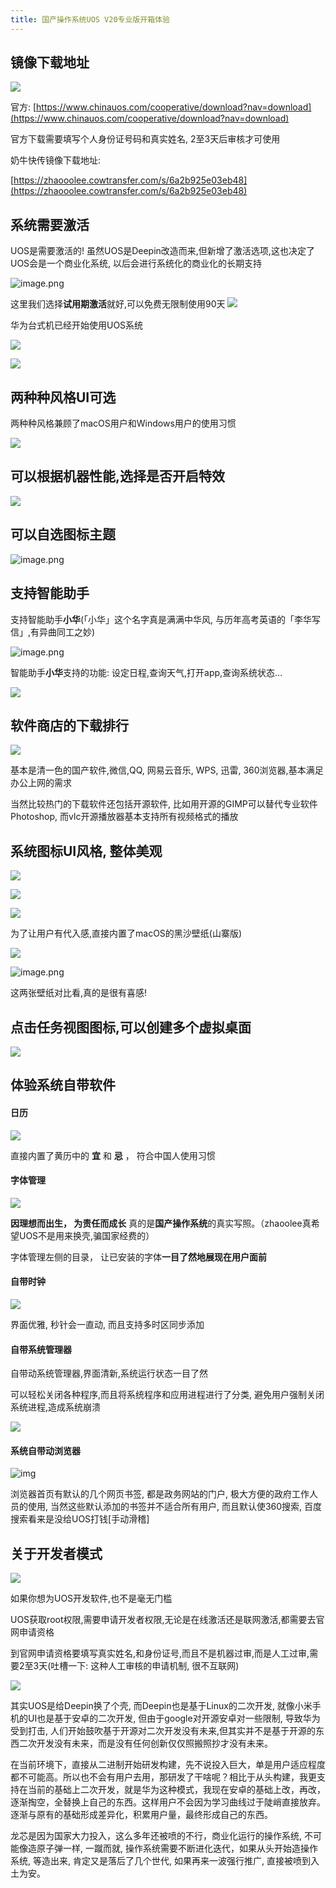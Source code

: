 ```yaml
---
title: 国产操作系统UOS V20专业版开箱体验
---
```


## 镜像下载地址

![](https://www.v2fy.com/asset/0i/jikemiji/jikemiji-md/kr-000082.assets/1240.png)


官方: [https://www.chinauos.com/cooperative/download?nav=download](https://www.chinauos.com/cooperative/download?nav=download)

官方下载需要填写个人身份证号码和真实姓名, 2至3天后审核才可使用



奶牛快传镜像下载地址: 

[https://zhaooolee.cowtransfer.com/s/6a2b925e03eb48](https://zhaooolee.cowtransfer.com/s/6a2b925e03eb48)




## 系统需要激活

UOS是需要激活的! 虽然UOS是Deepin改造而来,但新增了激活选项,这也决定了UOS会是一个商业化系统, 以后会进行系统化的商业化的长期支持

![image.png](https://www.v2fy.com/asset/0i/jikemiji/jikemiji-md/kr-000082.assets/1240-20200722141505077.png)

这里我们选择**试用期激活**就好,可以免费无限制使用90天
![](https://www.v2fy.com/asset/0i/jikemiji/jikemiji-md/kr-000082.assets/1240-20200722141444792.png)


华为台式机已经开始使用UOS系统

![](https://www.v2fy.com/asset/0i/jikemiji/jikemiji-md/kr-000082.assets/1240.jpeg)


![](https://www.v2fy.com/asset/0i/jikemiji/jikemiji-md/kr-000082.assets/1240-20200722141443549.jpeg)



## 两种种风格UI可选

两种种风格兼顾了macOS用户和Windows用户的使用习惯

![](https://www.v2fy.com/asset/0i/jikemiji/jikemiji-md/kr-000082.assets/1240-20200722141514936.png)

## 可以根据机器性能,选择是否开启特效

![](https://www.v2fy.com/asset/0i/jikemiji/jikemiji-md/kr-000082.assets/1240-20200722141502346.png)


## 可以自选图标主题


![image.png](https://www.v2fy.com/asset/0i/jikemiji/jikemiji-md/kr-000082.assets/1240-20200722141453994.png)


## 支持智能助手

支持智能助手**小华**(「小华」这个名字真是满满中华风, 与历年高考英语的「李华写信」,有异曲同工之妙)

![image.png](https://www.v2fy.com/asset/0i/jikemiji/jikemiji-md/kr-000082.assets/1240-20200722141457792.png)


智能助手**小华**支持的功能: 设定日程,查询天气,打开app,查询系统状态...

![](https://www.v2fy.com/asset/0i/jikemiji/jikemiji-md/kr-000082.assets/1240-20200722141451359.png)


## 软件商店的下载排行


![](https://www.v2fy.com/asset/0i/jikemiji/jikemiji-md/kr-000082.assets/1240-20200722141519491.png)



基本是清一色的国产软件,微信,QQ, 网易云音乐, WPS, 迅雷, 360浏览器,基本满足办公上网的需求

当然比较热门的下载软件还包括开源软件, 比如用开源的GIMP可以替代专业软件Photoshop, 而vlc开源播放器基本支持所有视频格式的播放

## 系统图标UI风格, 整体美观

![](https://www.v2fy.com/asset/0i/jikemiji/jikemiji-md/kr-000082.assets/1240-20200722141526357.png)


![](https://www.v2fy.com/asset/0i/jikemiji/jikemiji-md/kr-000082.assets/1240-20200722141511726.png)


![](https://www.v2fy.com/asset/0i/jikemiji/jikemiji-md/kr-000082.assets/1240-20200722141539803.png)




为了让用户有代入感,直接内置了macOS的黑沙壁纸(山寨版)


![](https://www.v2fy.com/asset/0i/jikemiji/jikemiji-md/kr-000082.assets/1240-20200722141540797.png)


![image.png](https://www.v2fy.com/asset/0i/jikemiji/jikemiji-md/kr-000082.assets/1240-20200722141543010.png)

这两张壁纸对比看,真的是很有喜感!


## 点击任务视图图标,可以创建多个虚拟桌面

![](https://www.v2fy.com/asset/0i/jikemiji/jikemiji-md/kr-000082.assets/1240-20200722141540283.png)



## 体验系统自带软件

#### 日历

![](https://www.v2fy.com/asset/0i/jikemiji/jikemiji-md/kr-000082.assets/1240-20200722141526902.png)

直接内置了黄历中的 **宜** 和 **忌** ， 符合中国人使用习惯

#### 字体管理


![](https://www.v2fy.com/asset/0i/jikemiji/jikemiji-md/kr-000082.assets/1240-20200722141535073.png)


**因理想而出生， 为责任而成长** 真的是**国产操作系统**的真实写照。（zhaoolee真希望UOS不是用来换壳,骗国家经费的）

字体管理左侧的目录， 让已安装的字体**一目了然地展现在用户面前**


#### 自带时钟

![](https://www.v2fy.com/asset/0i/jikemiji/jikemiji-md/kr-000082.assets/1240-20200722141529740.png)

界面优雅, 秒针会一直动, 而且支持多时区同步添加


#### 自带系统管理器

自带动系统管理器,界面清新,系统运行状态一目了然

可以轻松关闭各种程序,而且将系统程序和应用进程进行了分类, 避免用户强制关闭系统进程,造成系统崩溃

![](https://www.v2fy.com/asset/0i/jikemiji/jikemiji-md/kr-000082.assets/1240-20200722141551531.png)


#### 系统自带动浏览器


![img](https://www.v2fy.com/asset/0i/jikemiji/jikemiji-md/kr-000082.assets/3203841-69b400dd3e35e25d.png)


浏览器首页有默认的几个网页书签, 都是政务网站的门户, 极大方便的政府工作人员的使用, 当然这些默认添加的书签并不适合所有用户, 而且默认使360搜索, 百度搜索看来是没给UOS打钱[手动滑稽]

## 关于开发者模式

![](https://www.v2fy.com/asset/0i/jikemiji/jikemiji-md/kr-000082.assets/1240-20200722142752556.png)

如果你想为UOS开发软件,也不是毫无门槛

UOS获取root权限,需要申请开发者权限,无论是在线激活还是联网激活,都需要去官网申请资格

到官网申请资格要填写真实姓名,和身份证号,而且不是机器过审,而是人工过审,需要2至3天(吐槽一下: 这种人工审核的申请机制, 很不互联网)


![](https://www.v2fy.com/asset/0i/jikemiji/jikemiji-md/kr-000082.assets/1240-20200722142808818.png)



其实UOS是给Deepin换了个壳, 而Deepin也是基于Linux的二次开发, 就像小米手机的UI也是基于安卓的二次开发, 但由于google对开源安卓对一些限制, 导致华为受到打击, 人们开始鼓吹基于开源对二次开发没有未来,但其实并不是基于开源的东西二次开发没有未来，而是没有任何创新仅仅照搬照抄才没有未来。

在当前环境下，直接从二进制开始研发构建，先不说投入巨大，单是用户适应程度都不可能高。所以也不会有用户去用，那研发了干啥呢？相比于从头构建，我更支持在当前的基础上二次开发，就是华为这种模式，我现在安卓的基础上改，再改，逐渐掏空，全替换上自己的东西。这样用户不会因为学习曲线过于陡峭直接放弃。逐渐与原有的基础形成差异化，积累用户量，最终形成自己的东西。

龙芯是因为国家大力投入，这么多年还被喷的不行，商业化运行的操作系统, 不可能像造原子弹一样, 一蹴而就, 操作系统需要不断进化迭代，如果从头开始造操作系统, 等造出来, 肯定又是落后了几个世代, 如果再来一波强行推广, 直接被喷到入土为安。